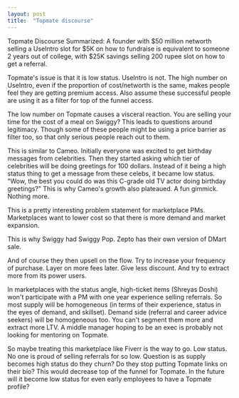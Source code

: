```yaml
---
layout: post
title:  "Topmate discourse"
---
```


Topmate Discourse Summarized: A founder with $50 million networth selling a UseIntro slot for $5K on how to fundraise is equivalent to someone 2 years out of college, with $25K savings selling 200 rupee slot on how to get a referral.

Topmate's issue is that it is low status. UseIntro is not. The high number on UseIntro, even if the proportion of cost/networth is the same, makes people feel they are getting premium access. Also assume these successful people are using it as a filter for top of the funnel access.

The low number on Topmate causes a visceral reaction. You are selling your time for the cost of a meal on Swiggy? This leads to questions around legitimacy. Though some of these people might be using a price barrier as filter too, so that only serious people reach out to them.

This is similar to Cameo. Initially everyone was excited to get birthday messages from celebrities. Then they started asking which tier of celebrities will be doing greetings for 100 dollars. Instead of it being a high status thing to get a message from these celebs, it became low status. "Wow, the best you could do was this C-grade old TV actor doing birthday greetings?" This is why Cameo's growth also plateaued. A fun gimmick. Nothing more.

This is a pretty interesting problem statement for marketplace PMs. Marketplaces want to lower cost so that there is more demand and market expansion.

This is why Swiggy had Swiggy Pop.
Zepto has their own version of DMart sale.

And of course they then upsell on the flow. Try to increase your frequency of purchase. Layer on more fees later. Give less discount. And try to extract more from its power users.

In marketplaces with the status angle, high-ticket items (Shreyas Doshi) won't participate with a PM with one year experience selling referrals. So most supply will be homogeneous (in terms of their experience, status in the eyes of demand, and skillset). Demand side (referral and career advice seekers) will be homogeneous too. You can't segment them more and extract more LTV. A middle manager hoping to be an exec is probably not looking for mentoring on Topmate.

So maybe treating this marketplace like Fiverr is the way to go. Low status. No one is proud of selling referrals for so low. Question is as supply becomes high status do they churn? Do they stop putting Topmate links on their bio? This would decrease top of the funnel for Topmate. In the future will it become low status for even early employees to have a Topmate profile?
